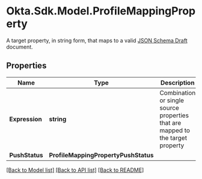 # Okta.Sdk.Model.ProfileMappingProperty
A target property, in string form, that maps to a valid [JSON Schema Draft](https://tools.ietf.org/html/draft-zyp-json-schema-04) document.

## Properties

Name | Type | Description | Notes
------------ | ------------- | ------------- | -------------
**Expression** | **string** | Combination or single source properties that are mapped to the target property | [optional] 
**PushStatus** | **ProfileMappingPropertyPushStatus** |  | [optional] 

[[Back to Model list]](../README.md#documentation-for-models) [[Back to API list]](../README.md#documentation-for-api-endpoints) [[Back to README]](../README.md)


